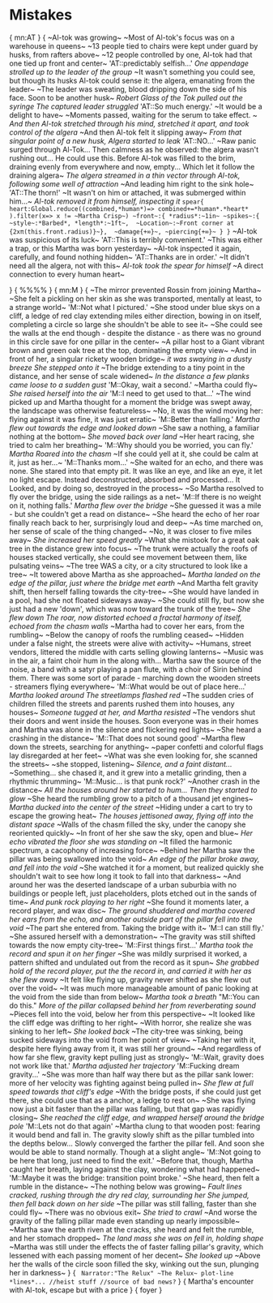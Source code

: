 # Mistakes
{
mn:AT
}
{
~Al-tok was growing~
~Most of Al-tok's focus was on a warehouse in queens~
~13 people tied to chairs were kept under guard by husks, from rafters above~
~12 people controlled by one, Al-tok had that one tied up front and center~
'AT::predictably selfish...'
*One appendage strolled up to the leader of the group*
~It wasn't something you could see, but though its husks Al-tok could sense it: the algera, emanating from the leader~
~The leader was sweating, blood dripping down the side of his face.
Soon to be another husk~
*Robert Glass of the Tok pulled out the syringe*
*The captured leader struggled*
'AT::So much energy.'
~It would be a delight to have~
~Moments passed, waiting for the serum to take effect. ~
*And then Al-tok stretched through his mind, stretched it apart, and took control of the algera*
~And then Al-tok felt it slipping away~
*From that singular point of a new husk, Algera started to leak*
'AT::NO...'
~Raw panic surged through Al-Tok... 
Then calmness as he observed: the algera wasn't rushing out... 
He could use this.
Before Al-tok was filled to the brim, draining evenly from everywhere and now, empty... 
Which let it follow the draining algera~ 
*The algera streamed in a thin vector through Al-tok, following some well of attraction*
~And leading him right to the sink hole~
'AT::The thorn!'
~It wasn't on him or attached, it was submerged within him...~
*Al-tok removed it from himself, inspecting it*
`
spear{
    heart:Global.reduce((combined,*human*)=>
      combined+=*human*.*heart*
    ).filter(x=> x != ~Martha Crisp~)
    ~front~:{
        *radius*:~1in~
        ~spikes~:{
            ~style~:*Barbed*,
            *length*:~1ft~, 
            ~Location~:~Front corner at {2xπ(this.front.radius)}~}, 
        ~damage{+∞}~,
        ~piercing{+∞}~
    }
}
`
~Al-tok was suspicious of its luck~
'AT::This is terribly convenient.'
~This was either a trap, or this Martha was born yesterday~
~Al-tok inspected it again, carefully, and found nothing hidden~
'AT::Thanks are in order.'
~It didn't need all the algera, not with this~
*Al-tok took the spear for himself*
~A direct connection to every human heart~

}
{
%%%%
}
{
mn:M
}
{
~The mirror prevented Rossin from joining Martha~
~She felt a pickling on her skin as she was transported, mentally at least, to a strange world~
'M::Not what I pictured.'
~She stood under blue skys on a cliff, a ledge of red clay extending miles either direction, bowing in on itself, completing a circle so large she shouldn't be able to see it~
~She could see the walls at the end though - despite the distance - as there was no ground in this circle save for one pillar in the center~
~A pillar host to a Giant vibrant brown and green oak tree at the top, dominating the empty view~
~And in front of her, a singular rickety wooden bridge~ 
*it was swaying in a dusty breeze*
*She stepped onto it*
~The bridge extending to a tiny point in the distance, and her sense of scale widened~
*In the distance a few planks came loose to a sudden gust*
'M::Okay, wait a second.'
~Martha could fly~
*She raised herself into the air*
'M::I need to get used to that...'
~The wind picked up and Martha thought for a moment the bridge was swept away, the landscape was otherwise featureless~
~No, it was the wind moving her: flying against it was fine, it was just erratic~
'M::Better than falling.'
*Martha flew out towards the edge and looked down*
~She saw a nothing, a familiar nothing at the bottom~
*She moved back over land*
~Her heart racing, she tried to calm her breathing~
'M::Why should you be worried, you can fly.'
*Martha Roared into the chasm*
~If she could yell at it, she could be calm at it, just as her...~
'M::Thanks mom...'
~She waited for an echo, and there was none.
She stared into that empty pit.
It was like an eye, and like an eye, it let no light escape. 
Instead deconstructed, absorbed and processed...
It Looked, and by doing so, destroyed in the process~
~So Martha resolved to fly over the bridge, using the side railings as a net~
'M::If there is no weight on it, nothing falls.'
*Martha flew over the bridge*
~She guessed it was a mile - but she couldn't get a read on distance~
~She heard the echo of her roar finally reach back to her, surprisingly loud and deep~
~As time marched on, her sense of scale of the thing changed~
~No, it was closer to five miles away~
*She increased her speed greatly*
~What she mistook for a great oak tree in the distance grew into focus~
~The trunk were actually the roofs of houses stacked vertically, she could see movement between them, like pulsating veins~
~The tree WAS a city, or a city structured to look like a tree~
~It towered above Martha as she approached~
*Martha landed on the edge of the pillar, just where the bridge met earth*
~And Martha felt gravity shift, then herself falling towards the city-tree~
~She would have landed in a pool, had she not floated sideways away~
~She could still fly, but now she just had a new 'down', which was now toward the trunk of the tree~
*She flew down*
*The roar, now distorted echoed a fractal harmony of itself, echoed from the chasm walls*
~Martha had to cover her ears, from the rumbling~
~Below the canopy of roofs the rumbling ceased~
~Hidden under a false night, the streets were alive with activity~
~Humans, street vendors, littered the middle with carts selling glowing lanterns~
~Music was in the air, a faint choir hum in the along with...
Martha saw the source of the noise, a band with a satyr playing a pan flute, with a choir of Sirin behind them.
There was some sort of parade - marching down the wooden streets - streamers flying everywhere~
'M::What would be out of place here...'
*Martha looked around*
*The streetlamps flashed red*
~The sudden cries of children filled the streets and parents rushed them into houses, any houses~
*Someone tugged at her, and Martha resisted*
~The vendors shut their doors and went inside the houses.
Soon everyone was in their homes and Martha was alone in the silence and flickering red lights~
~She heard a crashing in the distance~
'M::That does not sound good'
~Martha flew down the streets, searching for anything~
~paper confetti and colorful flags lay disregarded at her feet~
~What was she even looking for, she scanned the streets~
~she stopped, listening~
*Silence, and a faint distant...*
~Something... she chased it, and it grew into a metallic grinding, then a rhythmic thrumming~
'M::Music... is that punk rock?'
~Another crash in the distance~
*All the houses around her started to hum...
Then they started to glow*
~She heard the rumbling grow to a pitch of a thousand jet engines~
*Martha ducked into the center of the street*
~Hiding under a cart to try to escape the growing heat~
*The houses jettisoned away, flying off into the distant space*
~Walls of the chasm filled the sky, under the canopy she reoriented quickly~
~In front of her she saw the sky, open and blue~
*Her echo vibrated the floor she was standing on*
~It filled the harmonic spectrum, a cacophony of increasing force~
~Behind her Martha saw the pillar was being swallowed into the void~
*An edge of the pillar broke away, and fell into the void*
~She watched it for a moment, but realized quickly she shouldn't wait to see how long it took to fall into that darkness~
~And around her was the deserted landscape of a urban suburbia with no buildings or people left, just placeholders, plots etched out in the sands of time~
*And punk rock playing to her right*
~She found it moments later, a record player, and wax disc~
*The ground shuddered and martha covered her ears from the echo, and another outside part of the pillar fell into the void*
~The part she entered from.
Taking the bridge with it~
'M::I can still fly.'
~She assured herself with a demonstration~
~The gravity was still shifted towards the now empty city-tree~
'M::First things first...'
*Martha took the record and spun it on her finger*
~She was mildly surprised it worked, a pattern shifted and undulated out from the record as it spun~
*She grabbed hold of the record player, put the the record in, and carried it with her as she flew away*
~It felt like flying up, gravity never shifted as she flew out over the void~
~It was much more manageable amount of panic looking at the void from the side than from below~
*Martha took a breath*
"M::You can do this."
*More of the pillar collapsed behind her from reverberating sound*
~Pieces fell into the void, below her from this perspective~
~It looked like the cliff edge was drifting to her right~
~With horror, she realize she was sinking to her left~
*She looked back*
~The city-tree was sinking, being sucked sideways into the void from her point of view~
~Taking her with it, despite here flying away from it, it was still her ground~
~And regardless of how far she flew, gravity kept pulling just as strongly~
'M::Wait, gravity does not work like that.'
*Martha adjusted her trajectory*
'M::Fucking dream gravity...'
~She was more than half way there but as the pillar sank lower: more of her velocity was fighting against being pulled in~
*She flew at full speed towards that cliff's edge*
~With the bridge posts, if she could just get there, she could use that as a anchor, a ledge to rest on~
~She was flying now just a bit faster than the pillar was falling, but that gap was rapidly closing~
*She reached the cliff edge, and wrapped herself around the bridge pole*
'M::Lets not do that again'
~Martha clung to that wooden post: fearing it would bend and fall in. 
The gravity slowly shift as the pillar tumbled into the depths below...
Slowly converged the farther the pillar fell. 
And soon she would be able to stand normally.
Though at a slight angle~
'M::Not going to be here that long, just need to find the exit.'
~Before that, though, Martha caught her breath, laying against the clay, wondering what had happened~
'M::Maybe it was the bridge: transition point broke.'
~She heard, then felt a rumble in the distance~
~The nothing below was growing~
*Fault lines cracked, rushing through the dry red clay, surrounding her*
*She jumped, then fell back down on her side*
~The pillar was still falling, faster than she could fly~
~There was no obvious exit~
*She tried to crawl*
~And worse the gravity of the falling pillar made even standing up nearly impossible~
~Martha saw the earth riven at the cracks, she heard and felt the rumble, and her stomach dropped~
*The land mass she was on fell in, holding shape*
~Martha was still under the effects the of faster falling pillar's gravity, which lessened with each passing moment of her decent~
*She looked up*
~Above her the walls of the circle soon filled the sky, winking out the sun, plunging her in darkness~
}
{
` 
  Narrator:"The Relux"
    ~The Relux~ plot-line *lines*... //heist stuff
    //source of bad news?
`
}
{
    Martha's encounter with Al-tok,
    escape but with a price
}
{
foyer
}